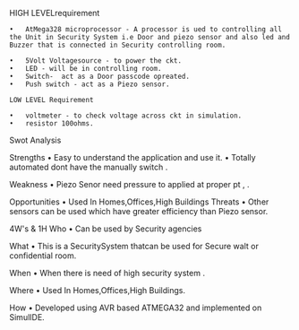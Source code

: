 
HIGH LEVELrequirement
	
	•	AtMega328 microprocessor - A processor is ued to controlling all the Unit in Security System i.e Door and piezo sensor and also led and Buzzer that is connected in Security controlling room.
  
	•	5Volt Voltagesource - to power the ckt.
	•	LED - will be in controlling room.
	•	Switch-  act as a Door passcode opreated.
	•	Push switch - act as a Piezo sensor.
	
	LOW LEVEL Requirement
  
	•	voltmeter - to check voltage across ckt in simulation.
	•	resistor 100ohms.


Swot Analysis 

Strengths
•	Easy to understand the application and use it.
•	Totally automated dont have the manually switch .

Weakness
•	Piezo Senor need pressure to applied at proper pt , .

Opportunities
•	Used In Homes,Offices,High Buildings
Threats
•	Other sensors can be used which have greater efficiency than Piezo sensor.

4W's & 1H
Who
•	Can be used by Security agencies 

What
•	This is a SecuritySystem thatcan be used for Secure walt or confidential room.

When
•	When there is need of high security system .

Where
•	Used In Homes,Offices,High Buildings.

How
•	Developed using AVR based ATMEGA32 and implemented on SimulIDE.


